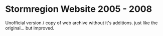 # Stormregion Website 2005 - 2008
Unofficial version / copy of web archive without it's additions. just like the original... but improved.
